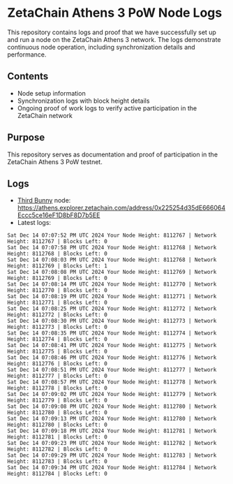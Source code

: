 # ZetaChain Athens 3 PoW Node Logs
This repository contains logs and proof that we have successfully set up and run a node on the ZetaChain Athens 3 network. The logs demonstrate continuous node operation, including synchronization details and performance.

## Contents
- Node setup information
- Synchronization logs with block height details
- Ongoing proof of work logs to verify active participation in the ZetaChain network

## Purpose
This repository serves as documentation and proof of participation in the ZetaChain Athens 3 PoW testnet.

## Logs

- [Third Bunny](https://thirdbunny.xyz/) node: https://athens.explorer.zetachain.com/address/0x225254d35dE666064Eccc5ce16eF1D8bF8D7b5EE
- Latest logs:
```
Sat Dec 14 07:07:52 PM UTC 2024 Your Node Height: 8112767 | Network Height: 8112767 | Blocks Left: 0
Sat Dec 14 07:07:58 PM UTC 2024 Your Node Height: 8112768 | Network Height: 8112768 | Blocks Left: 0
Sat Dec 14 07:08:03 PM UTC 2024 Your Node Height: 8112768 | Network Height: 8112769 | Blocks Left: 1
Sat Dec 14 07:08:08 PM UTC 2024 Your Node Height: 8112769 | Network Height: 8112769 | Blocks Left: 0
Sat Dec 14 07:08:14 PM UTC 2024 Your Node Height: 8112770 | Network Height: 8112770 | Blocks Left: 0
Sat Dec 14 07:08:19 PM UTC 2024 Your Node Height: 8112771 | Network Height: 8112771 | Blocks Left: 0
Sat Dec 14 07:08:25 PM UTC 2024 Your Node Height: 8112772 | Network Height: 8112772 | Blocks Left: 0
Sat Dec 14 07:08:30 PM UTC 2024 Your Node Height: 8112773 | Network Height: 8112773 | Blocks Left: 0
Sat Dec 14 07:08:35 PM UTC 2024 Your Node Height: 8112774 | Network Height: 8112774 | Blocks Left: 0
Sat Dec 14 07:08:41 PM UTC 2024 Your Node Height: 8112775 | Network Height: 8112775 | Blocks Left: 0
Sat Dec 14 07:08:46 PM UTC 2024 Your Node Height: 8112776 | Network Height: 8112776 | Blocks Left: 0
Sat Dec 14 07:08:51 PM UTC 2024 Your Node Height: 8112777 | Network Height: 8112777 | Blocks Left: 0
Sat Dec 14 07:08:57 PM UTC 2024 Your Node Height: 8112778 | Network Height: 8112778 | Blocks Left: 0
Sat Dec 14 07:09:02 PM UTC 2024 Your Node Height: 8112779 | Network Height: 8112779 | Blocks Left: 0
Sat Dec 14 07:09:08 PM UTC 2024 Your Node Height: 8112780 | Network Height: 8112780 | Blocks Left: 0
Sat Dec 14 07:09:13 PM UTC 2024 Your Node Height: 8112780 | Network Height: 8112780 | Blocks Left: 0
Sat Dec 14 07:09:18 PM UTC 2024 Your Node Height: 8112781 | Network Height: 8112781 | Blocks Left: 0
Sat Dec 14 07:09:23 PM UTC 2024 Your Node Height: 8112782 | Network Height: 8112782 | Blocks Left: 0
Sat Dec 14 07:09:29 PM UTC 2024 Your Node Height: 8112783 | Network Height: 8112783 | Blocks Left: 0
Sat Dec 14 07:09:34 PM UTC 2024 Your Node Height: 8112784 | Network Height: 8112784 | Blocks Left: 0
```
